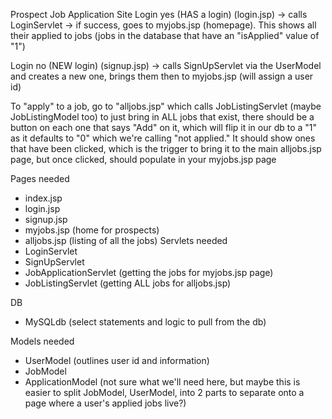 Prospect Job Application Site
Login yes (HAS a login) (login.jsp) -> calls LoginServlet -> if success, goes to myjobs.jsp (homepage). This shows all their applied to jobs (jobs in the database that have an "isApplied" value of "1")

Login no (NEW login) (signup.jsp) -> calls SignUpServlet via the UserModel and creates a new one, brings them then to myjobs.jsp (will assign a user id)

To "apply" to a job, go to "alljobs.jsp" which calls JobListingServlet (maybe JobListingModel too) to just bring in ALL jobs that exist, there should be a button on each one that says "Add" on it, which will flip it in our db to a "1" as it defaults to "0" which we're calling "not applied." It should show ones that have been clicked, which is the trigger to bring it to the main alljobs.jsp page, but once clicked, should populate in your myjobs.jsp page 

Pages needed 
- index.jsp
- login.jsp 
- signup.jsp 
- myjobs.jsp (home for prospects) 
- alljobs.jsp (listing of all the jobs) 
Servlets needed
- LoginServlet 
- SignUpServlet 
- JobApplicationServlet (getting the jobs for myjobs.jsp page) 
- JobListingServlet (getting ALL jobs for alljobs.jsp)

DB 
- MySQLdb (select statements and logic to pull from the db)

Models needed
- UserModel (outlines user id and information) 
- JobModel
- ApplicationModel (not sure what we'll need here, but maybe this is easier to split JobModel, UserModel, into 2 parts to separate onto a page where a user's applied jobs live?) 
